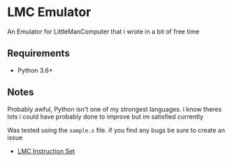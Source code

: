 # LMC Emulator
An Emulator for LittleManComputer that i wrote in a bit of free time

## Requirements

- Python 3.6+

## Notes

Probably awful, Python isn't one of my strongest languages. i know theres lots i could have probably done to improve but im satisfied currently

Was tested using the `sample.s` file. if you find any bugs be sure to create an issue

- [LMC Instruction Set](http://www.yorku.ca/sychen/research/LMC/LMCInstructions.html)